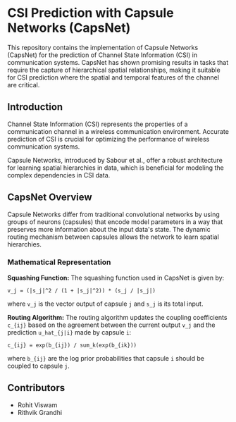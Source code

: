 
# CSI Prediction with Capsule Networks (CapsNet)

This repository contains the implementation of Capsule Networks (CapsNet) for the prediction of Channel State Information (CSI) in communication systems. CapsNet has shown promising results in tasks that require the capture of hierarchical spatial relationships, making it suitable for CSI prediction where the spatial and temporal features of the channel are critical.

## Introduction

Channel State Information (CSI) represents the properties of a communication channel in a wireless communication environment. Accurate prediction of CSI is crucial for optimizing the performance of wireless communication systems.

Capsule Networks, introduced by Sabour et al., offer a robust architecture for learning spatial hierarchies in data, which is beneficial for modeling the complex dependencies in CSI data.

## CapsNet Overview

Capsule Networks differ from traditional convolutional networks by using groups of neurons (capsules) that encode model parameters in a way that preserves more information about the input data's state. The dynamic routing mechanism between capsules allows the network to learn spatial hierarchies.


### Mathematical Representation

**Squashing Function:**
The squashing function used in CapsNet is given by:

`v_j = (|s_j|^2 / (1 + |s_j|^2)) * (s_j / |s_j|)`

where `v_j` is the vector output of capsule `j` and `s_j` is its total input.

**Routing Algorithm:**
The routing algorithm updates the coupling coefficients `c_{ij}` based on the agreement between the current output `v_j` and the prediction `u_hat_{j|i}` made by capsule `i`:

`c_{ij} = exp(b_{ij}) / sum_k(exp(b_{ik}))`

where `b_{ij}` are the log prior probabilities that capsule `i` should be coupled to capsule `j`.


## Contributors

- Rohit Viswam
- Rithvik Grandhi

